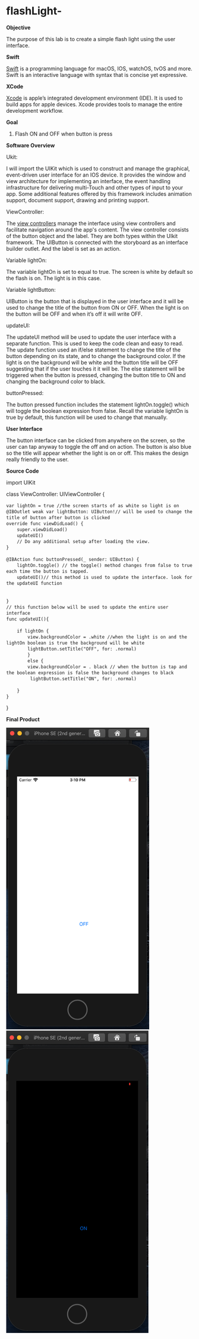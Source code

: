 # flashLight-

**Objective**

The purpose of this lab is to create a simple flash light using the user interface. 

**Swift** 

[Swift](https://developer.apple.com/swift/) is a programming language for macOS, IOS, watchOS, tvOS and more. Swift is an interactive language with syntax that is concise yet expressive. 

**XCode**

[Xcode](https://help.apple.com/xcode/mac/current/#/devc8c2a6be1) is apple’s integrated development environment (IDE). It is used to build apps for apple devices. Xcode provides tools to manage the entire development workflow.

**Goal**

  1. Flash ON and OFF when button is press
  
**Software Overview**  

Ukit: 

I will import the UIKit which is used to construct and manage the graphical, event-driven user interface for an IOS device. It provides the window and view architecture for implementing an interface, the event handling infrastructure for delivering multi-Touch and other types of input to your app. Some additional features offered by this framework includes animation support, document support, drawing and printing support. 

ViewController: 

The [view controllers](https://developer.apple.com/documentation/uikit/view_controllers) manage the interface using view controllers and facilitate navigation around the app's content. 
The view controller consists of the button object and the label. They are both types within the UIkit framework. The UIButton is connected with the storyboard as an interface builder outlet. And the label is set as an action. 

Variable lightOn:

The variable lightOn is set to equal to true. The screen is white by default so the flash is on. The light is in this case. 

Variable lightButton: 

UIButton is the button that is displayed in the user interface and it will be used to change the title of the button from ON or OFF. When the light is on the button will be OFF and when it’s off it will write OFF. 

updateUI: 

The updateUI method will be used to update the user interface with a separate function. This is used to keep the code clean and easy to read. The update function used an if/else statement to change the title of the button depending on its state, and to change the background color. If the light is on the background will be white and the button title will be OFF suggesting that if the user touches it it will be. The else statement will be triggered when the button is pressed, changing the button title to ON and changing the background color to black. 

buttonPressed:

The button pressed function includes the statement lightOn.toggle() which will toggle the boolean expression from false. Recall the variable lightOn is true by default, this function will be used to change that manually. 

**User Interface**

The button interface can be clicked from anywhere on the screen, so the user can tap anyway to toggle the off and on action. The button is also blue so the title will appear whether the light is on or off. This makes the design really friendly to the user. 

**Source Code**


import UIKit

class ViewController: UIViewController {

    var lightOn = true //the screen starts of as white so light is on
    @IBOutlet weak var lightButton: UIButton!// will be used to change the title of button after button is clicked    
    override func viewDidLoad() {
        super.viewDidLoad()
        updateUI()
        // Do any additional setup after loading the view.
    }
    
    @IBAction func buttonPressed(_ sender: UIButton) {
        lightOn.toggle() // the toggle() method changes from false to true each time the button is tapped.
        updateUI()// this method is used to update the interface. look for the updateUI function
    
 
    }
    // this function below will be used to update the entire user interface
    func updateUI(){

        if lightOn {
            view.backgroundColor = .white //when the light is on and the lightOn boolean is true the background will be white
            lightButton.setTitle("OFF", for: .normal)
            }
            else {
            view.backgroundColor = . black // when the button is tap and the boolean expression is false the background changes to black
             lightButton.setTitle("ON", for: .normal)
            
        }
    }
}

**Final Product**

![](https://github.com/Fran0616/flashLight-/blob/master/on.png) ![](https://github.com/Fran0616/flashLight-/blob/master/off.png)
